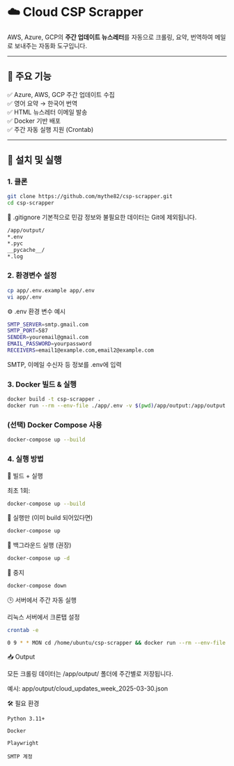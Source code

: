 # ☁️ Cloud CSP Scrapper

AWS, Azure, GCP의 **주간 업데이트 뉴스레터**를 자동으로 크롤링, 요약, 번역하여 메일로 보내주는 자동화 도구입니다.

---

## 📄 주요 기능

✅ Azure, AWS, GCP 주간 업데이트 수집  
✅ 영어 요약 → 한국어 번역  
✅ HTML 뉴스레터 이메일 발송  
✅ Docker 기반 배포  
✅ 주간 자동 실행 지원 (Crontab)

---

## 🚀 설치 및 실행
### 1. 클론
```bash
git clone https://github.com/mythe82/csp-scrapper.git
cd csp-scrapper
```

📄 .gitignore
기본적으로 민감 정보와 불필요한 데이터는 Git에 제외됩니다.
```bash
/app/output/
*.env
*.pyc
__pycache__/
*.log
```

### 2. 환경변수 설정
```bash
cp app/.env.example app/.env
vi app/.env
```

⚙️ .env 환경 변수 예시
```bash
SMTP_SERVER=smtp.gmail.com
SMTP_PORT=587
SENDER=youremail@gmail.com
EMAIL_PASSWORD=yourpassword
RECEIVERS=email1@example.com,email2@example.com
```

SMTP, 이메일 수신자 등 정보를 .env에 입력

### 3. Docker 빌드 & 실행
```bash
docker build -t csp-scrapper .
docker run --rm --env-file ./app/.env -v $(pwd)/app/output:/app/output csp-scrapper
```
### (선택) Docker Compose 사용
```bash
docker-compose up --build
```

### 4. 실행 방법
📌 빌드 + 실행

최초 1회:
```bash
docker-compose up --build
```
📌 실행만 (이미 build 되어있다면)
```bash
docker-compose up
```
📌 백그라운드 실행 (권장)
```bash
docker-compose up -d
```
📌 중지
```bash
docker-compose down
```

🕒 서버에서 주간 자동 실행

리눅스 서버에서 크론탭 설정
```bash
crontab -e

0 9 * * MON cd /home/ubuntu/csp-scrapper && docker run --rm --env-file ./app/.env -v $(pwd)/app/output:/app/output csp-scrapper
```

📥 Output

모든 크롤링 데이터는 /app/output/ 폴더에 주간별로 저장됩니다.

예시: app/output/cloud_updates_week_2025-03-30.json

🛠️ 필요 환경

    Python 3.11+

    Docker

    Playwright

    SMTP 계정
